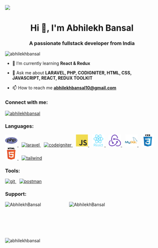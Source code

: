 <div><img src="https://github.com/AbhilekhBansal/Abhilekhbansal/assets/69953003/f9863236-d2d2-4781-af6e-cb75a9ac00d3" /></div>
<h1 align="center">Hi 👋, I'm Abhilekh Bansal</h1>
<h3 align="center">A passionate fullstack developer from India</h3>

<p align="left"> <img src="https://komarev.com/ghpvc/?username=abhilekhbansal&label=Profile%20views&color=0e75b6&style=flat" alt="abhilekhbansal" /> </p>

- 🌱 I’m currently learning **React & Redux**

- 💬 Ask me about **LARAVEL, PHP, CODIGNITER, HTML, CSS, JAVASCRIPT, REACT, REDUX TOOLKIT**

- 📫 How to reach me **abhilekhbansal10@gmail.com**

<h3 align="left">Connect with me:</h3>
<p align="left">
<a href="https://instagram.com/abhilekhbansal" target="blank"><img align="center" src="https://raw.githubusercontent.com/rahuldkjain/github-profile-readme-generator/master/src/images/icons/Social/instagram.svg" alt="abhilekhbansal" height="30" width="40" /></a>
</p>

<h3 align="left">Languages:</h3>
<p align="left"> <a href="https://www.php.net" style="margin-right:10px" target="_blank" rel="noreferrer"> <img src="https://raw.githubusercontent.com/devicons/devicon/master/icons/php/php-original.svg" alt="php" width="40" height="40"/> </a> <a href="https://laravel.com/" style="margin-right:10px" target="_blank" rel="noreferrer"> <img src="https://laravel.com/img/logomark.min.svg" alt="laravel" width="40" height="40"/> </a> <a href="https://codeigniter.com" style="margin-right:10px" target="_blank" rel="noreferrer"> <img src="https://cdn.worldvectorlogo.com/logos/codeigniter.svg" alt="codeigniter" width="40" height="40"/> </a><a href="https://developer.mozilla.org/en-US/docs/Web/JavaScript" style="margin-right:10px" target="_blank" rel="noreferrer"> <img src="https://raw.githubusercontent.com/devicons/devicon/master/icons/javascript/javascript-original.svg" alt="javascript" width="40" height="40"/> </a> <a href="https://reactjs.org/" style="margin-right:10px" target="_blank" rel="noreferrer"> <img src="https://raw.githubusercontent.com/devicons/devicon/master/icons/react/react-original-wordmark.svg" alt="react" width="40" height="40"/> </a> <a href="https://redux.js.org" style="margin-right:10px" target="_blank" rel="noreferrer"> <img src="https://raw.githubusercontent.com/devicons/devicon/master/icons/redux/redux-original.svg" alt="redux" width="40" height="40"/> </a> <a href="https://www.mysql.com/" style="margin-right:10px" target="_blank" rel="noreferrer"> <img src="https://raw.githubusercontent.com/devicons/devicon/master/icons/mysql/mysql-original-wordmark.svg" alt="mysql" width="40" height="40"/> </a> <a href="https://www.w3schools.com/css/" style="margin-right:10px" target="_blank" rel="noreferrer"> <img src="https://raw.githubusercontent.com/devicons/devicon/master/icons/css3/css3-original-wordmark.svg" alt="css3" width="40" height="40"/> </a> <a href="https://www.w3.org/html/" style="margin-right:10px" target="_blank" rel="noreferrer"> <img src="https://raw.githubusercontent.com/devicons/devicon/master/icons/html5/html5-original-wordmark.svg" alt="html5" width="40" height="40"/> </a>   <a href="https://tailwindcss.com/" style="margin-right:10px" target="_blank" rel="noreferrer"> <img src="https://www.vectorlogo.zone/logos/tailwindcss/tailwindcss-icon.svg" alt="tailwind" width="40" height="40"/> </a> </p>

<h3 align="left">Tools:</h3>
<p align="left"> <a href="https://git-scm.com/" style="margin-right:10px" target="_blank" rel="noreferrer"> <img src="https://www.vectorlogo.zone/logos/git-scm/git-scm-icon.svg" alt="git" width="40" height="40"/> </a>  <a href="https://postman.com" style="margin-right:10px" target="_blank" rel="noreferrer"> <img src="https://www.vectorlogo.zone/logos/getpostman/getpostman-icon.svg" alt="postman" width="40" height="40"/> </a> </p>

<h3 align="left">Support:</h3>
<p><a href="https://www.buymeacoffee.com/AbhilekhBansal"> <img align="left" src="https://cdn.buymeacoffee.com/buttons/v2/default-yellow.png" height="50" width="210" alt="AbhilekhBansal" /></a><a href="https://ko-fi.com/AbhilekhBansal"> <img align="left" src="https://cdn.ko-fi.com/cdn/kofi3.png?v=3" height="50" width="210" alt="AbhilekhBansal" /></a></p><br><br><br><br>
<br><br>

<p><img align="center" src="https://github-readme-stats.vercel.app/api/top-langs?username=abhilekhbansal&show_icons=true&locale=en&layout=compact" alt="abhilekhbansal" /></p>
